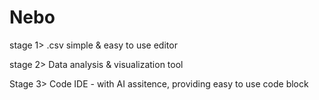 # Nebo
stage 1> .csv simple & easy to use editor

stage 2> Data analysis & visualization tool

Stage 3> Code IDE - with AI assitence, providing easy to use code block

